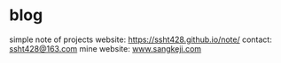# blog
simple note of projects
website: https://ssht428.github.io/note/
contact: ssht428@163.com
mine website: www.sangkeji.com
